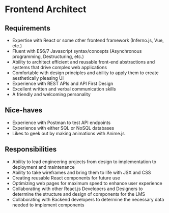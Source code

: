 # Frontend Architect

## Requirements

* Expertise with React or some other frontend framework \(Inferno.js, Vue, etc.\)
* Fluent with ES6/7 Javascript syntax/concepts \(Asynchronous programming, Destructuring, etc.\)
* Ability to architect efficient and reusable front-end abstractions and systems that drive complex web applications
* Comfortable with design principles and ability to apply them to create aesthetically pleasing UI
* Experience with REST APIs and API First Design
* Excellent written and verbal communication skills
* A friendly and welcoming personality

## Nice-haves

* Experience with Postman to test API endpoints
* Experience with either SQL or NoSQL databases
* Likes to geek out by making animations with Anime.js

## Responsibilities

* Ability to lead engineering projects from design to implementation to deployment and maintenance
* Ability to take wireframes and bring them to life with JSX and CSS
* Creating reusable React components for future use
* Optimizing web pages for maximum speed to enhance user experience
* Collaborating with other React.js Developers and Designers  to determine the structure and design of components for the LMS
* Collaborating with Backend developers to determine the necessary data needed to implement components

